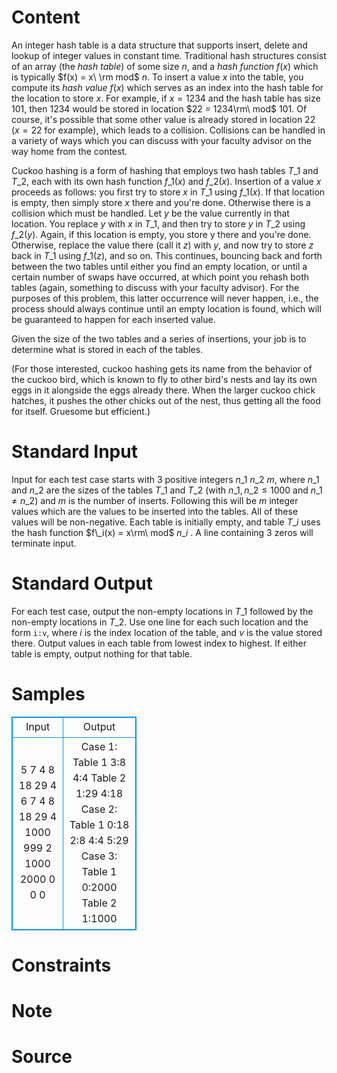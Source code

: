
# Content

An integer hash table is a data structure that supports insert, delete and lookup of integer values in
constant time. Traditional hash structures consist of an array (the *hash table*) of some size $n$, and a
*hash function* $f(x)$ which is typically $f(x) = x\ \rm mod$ $n$. To insert a value $x$ into the table, you compute
its *hash value* $f(x)$ which serves as an index into the hash table for the location to store $x$. For example,
if $x = 1234$ and the hash table has size $101$, then $1234$ would be stored in location $22 = 1234\rm\ mod$ $101$.
Of course, it's possible that some other value is already stored in location $22$ ($x = 22$ for example),
which leads to a collision. Collisions can be handled in a variety of ways which you can discuss with
your faculty advisor on the way home from the contest.

Cuckoo hashing is a form of hashing that employs two hash tables $T\_1$ and $T\_2$, each with its own hash
function $f\_1(x)$ and $f\_2(x)$. Insertion of a value $x$ proceeds as follows: you first try to store $x$ in $T\_1$ using
$f\_1(x)$. If that location is empty, then simply store $x$ there and you're done. Otherwise there is a collision
which must be handled. Let $y$ be the value currently in that location. You replace $y$ with $x$ in $T\_1$, and
then try to store $y$ in $T\_2$ using $f\_2(y)$. Again, if this location is empty, you store y there and you're
done. Otherwise, replace the value there (call it $z$) with $y$, and now try to store $z$ back in $T\_1$ using
$f\_1(z)$, and so on. This continues, bouncing back and forth between the two tables until either you find
an empty location, or until a certain number of swaps have occurred, at which point you rehash both
tables (again, something to discuss with your faculty advisor). For the purposes of this problem, this
latter occurrence will never happen, i.e., the process should always continue until an empty location is
found, which will be guaranteed to happen for each inserted value.

Given the size of the two tables and a series of insertions, your job is to determine what is stored in
each of the tables.

(For those interested, cuckoo hashing gets its name from the behavior of the cuckoo bird, which is
known to fly to other bird's nests and lay its own eggs in it alongside the eggs already there. When
the larger cuckoo chick hatches, it pushes the other chicks out of the nest, thus getting all the food for
itself. Gruesome but efficient.)

# Standard Input

Input for each test case starts with $3$ positive integers $n\_1$ $n\_2$ $m$, where $n\_1$ and $n\_2$ are the sizes of the
tables $T\_1$ and $T\_2$ (with $n\_1, n\_2\leq 1000$ and $n\_1\neq n\_2$) and $m$ is the number of inserts. Following this
will be $m$ integer values which are the values to be inserted into the tables. All of these values will be
non-negative. Each table is initially empty, and table $T\_i$ uses the hash function $f\_i(x) = x\rm\ mod$ $n\_i$
. A
line containing $3$ zeros will terminate input.

# Standard Output

For each test case, output the non-empty locations in $T\_1$ followed by the non-empty locations in $T\_2$.
Use one line for each such location and the form `i:v`, where $i$ is the index location of the table, and $v$
is the value stored there. Output values in each table from lowest index to highest. If either table is
empty, output nothing for that table.

# Samples

<style>
        table,table tr th, table tr td { border:1px solid #0094ff; }
        table { width: 200px; min-height: 25px; line-height: 25px; text-align: center; border-collapse: collapse;}   
    </style>
<table>
	<tr>
		<td>Input</td>
		<td>Output</td>
	</tr>
<tr><td>5 7 4
8 18 29 4
6 7 4
8 18 29 4
1000 999 2
1000
2000
0 0 0</td><td>Case 1:
Table 1
3:8
4:4
Table 2
1:29
4:18
Case 2:
Table 1
0:18
2:8
4:4
5:29
Case 3:
Table 1
0:2000
Table 2
1:1000</td></tr></table>


# Constraints



# Note



# Source


